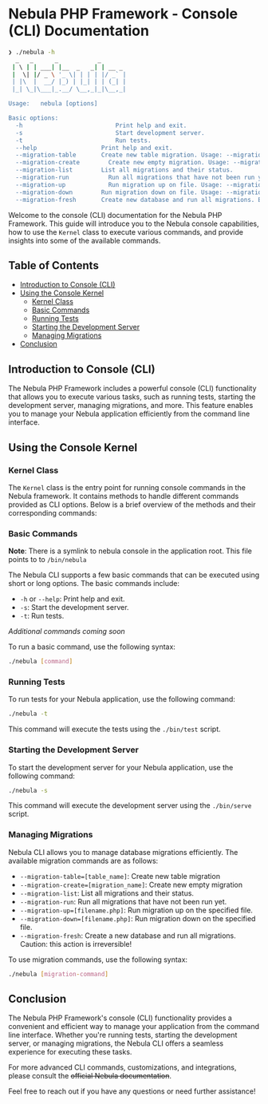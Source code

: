 # Nebula PHP Framework - Console (CLI) Documentation

```bash
❯ ./nebula -h
  _   _      _           _
 | \ | | ___| |__  _   _| | __ _
 |  \| |/ _ \ '_ \| | | | |/ _` |
 | |\  |  __/ |_) | |_| | | (_| |
 |_| \_|\___|_.__/ \__,_|_|\__,_|

Usage:   nebula [options]

Basic options:
  -h			              Print help and exit.
  -s			              Start development server.
  -t			              Run tests.
  --help	              Print help and exit.
  --migration-table		  Create new table migration. Usage: --migration-table=<table_name>
  --migration-create		Create new empty migration. Usage: --migration-create=<migration_name>
  --migration-list		  List all migrations and their status.
  --migration-run		    Run all migrations that have not been run yet.
  --migration-up		    Run migration up on file. Usage: --migration-up=<filename>.php
  --migration-down		  Run migration down on file. Usage: --migration-down=<filename>.php
  --migration-fresh		  Create new database and run all migrations. Be careful!
```

Welcome to the console (CLI) documentation for the Nebula PHP Framework. This guide will introduce you to the Nebula console capabilities, how to use the `Kernel` class to execute various commands, and provide insights into some of the available commands.

## Table of Contents

- [Introduction to Console (CLI)](#introduction-to-console-cli)
- [Using the Console Kernel](#using-the-console-kernel)
  - [Kernel Class](#kernel-class)
  - [Basic Commands](#basic-commands)
  - [Running Tests](#running-tests)
  - [Starting the Development Server](#starting-the-development-server)
  - [Managing Migrations](#managing-migrations)
- [Conclusion](#conclusion)

## Introduction to Console (CLI)

The Nebula PHP Framework includes a powerful console (CLI) functionality that allows you to execute various tasks, such as running tests, starting the development server, managing migrations, and more. This feature enables you to manage your Nebula application efficiently from the command line interface.

## Using the Console Kernel

### Kernel Class

The `Kernel` class is the entry point for running console commands in the Nebula framework. It contains methods to handle different commands provided as CLI options. Below is a brief overview of the methods and their corresponding commands:

### Basic Commands

**Note**: There is a symlink to nebula console in the application root. This file points to to `/bin/nebula`

The Nebula CLI supports a few basic commands that can be executed using short or long options. The basic commands include:

- `-h` or `--help`: Print help and exit.
- `-s`: Start the development server.
- `-t`: Run tests.

*Additional commands coming soon*

To run a basic command, use the following syntax:

```bash
./nebula [command]
```

### Running Tests

To run tests for your Nebula application, use the following command:

```bash
./nebula -t
```

This command will execute the tests using the `./bin/test` script.

### Starting the Development Server

To start the development server for your Nebula application, use the following command:

```bash
./nebula -s
```

This command will execute the development server using the `./bin/serve` script.

### Managing Migrations

Nebula CLI allows you to manage database migrations efficiently. The available migration commands are as follows:

- `--migration-table=[table_name]`: Create new table migration
- `--migration-create=[migration_name]`: Create new empty migration
- `--migration-list`: List all migrations and their status.
- `--migration-run`: Run all migrations that have not been run yet.
- `--migration-up=[filename.php]`: Run migration up on the specified file.
- `--migration-down=[filename.php]`: Run migration down on the specified file.
- `--migration-fresh`: Create a new database and run all migrations. Caution: this action is irreversible!

To use migration commands, use the following syntax:

```bash
./nebula [migration-command]
```

## Conclusion

The Nebula PHP Framework's console (CLI) functionality provides a convenient and efficient way to manage your application from the command line interface. Whether you're running tests, starting the development server, or managing migrations, the Nebula CLI offers a seamless experience for executing these tasks.

For more advanced CLI commands, customizations, and integrations, please consult the <s>official Nebula documentation</s>.

Feel free to reach out if you have any questions or need further assistance!
